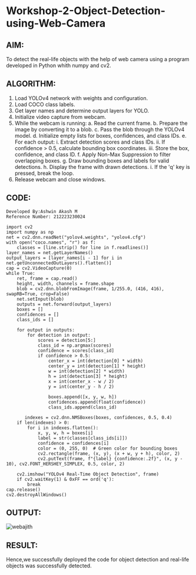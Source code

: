 # Workshop-2-Object-Detection-using-Web-Camera
## AIM:
To detect the real-life objects with the help of web camera using a program developed in Python whith numpy and cv2.
## ALGORITHM:
1. Load YOLOv4 network with weights and configuration.
2. Load COCO class labels.
3. Get layer names and determine output layers for YOLO.
4. Initialize video capture from webcam.
5. While the webcam is running:
    a. Read the current frame.
    b. Prepare the image by converting it to a blob.
    c. Pass the blob through the YOLOv4 model.
    d. Initialize empty lists for boxes, confidences, and class IDs.
    e. For each output:
        i. Extract detection scores and class IDs.
        ii. If confidence > 0.5, calculate bounding box coordinates.
        iii. Store the box, confidence, and class ID.
    f. Apply Non-Max Suppression to filter overlapping boxes.
    g. Draw bounding boxes and labels for valid detections.
    h. Display the frame with drawn detections.
    i. If the 'q' key is pressed, break the loop.
6. Release webcam and close windows.
## CODE:
```
Developed By:Ashwin Akash M
Reference Number: 212223230024
```
```
import cv2
import numpy as np
net = cv2.dnn.readNet("yolov4.weights", "yolov4.cfg")
with open("coco.names", "r") as f:
    classes = [line.strip() for line in f.readlines()]
layer_names = net.getLayerNames()
output_layers = [layer_names[i - 1] for i in net.getUnconnectedOutLayers().flatten()]
cap = cv2.VideoCapture(0)
while True:
    ret, frame = cap.read()
    height, width, channels = frame.shape
    blob = cv2.dnn.blobFromImage(frame, 1/255.0, (416, 416), swapRB=True, crop=False)
    net.setInput(blob)
    outputs = net.forward(output_layers)
    boxes = []
    confidences = []
    class_ids = []

    for output in outputs:
        for detection in output:
            scores = detection[5:]
            class_id = np.argmax(scores)
            confidence = scores[class_id]
            if confidence > 0.5:
                center_x = int(detection[0] * width)
                center_y = int(detection[1] * height)
                w = int(detection[2] * width)
                h = int(detection[3] * height)
                x = int(center_x - w / 2)
                y = int(center_y - h / 2)

                boxes.append([x, y, w, h])
                confidences.append(float(confidence))
                class_ids.append(class_id)

       indexes = cv2.dnn.NMSBoxes(boxes, confidences, 0.5, 0.4)
    if len(indexes) > 0:
        for i in indexes.flatten():
            x, y, w, h = boxes[i]
            label = str(classes[class_ids[i]])
            confidence = confidences[i]
            color = (0, 255, 0)  # Green color for bounding boxes
            cv2.rectangle(frame, (x, y), (x + w, y + h), color, 2)
            cv2.putText(frame, f"{label} {confidence:.2f}", (x, y - 10), cv2.FONT_HERSHEY_SIMPLEX, 0.5, color, 2)

    cv2.imshow("YOLOv4 Real-Time Object Detection", frame)
    if cv2.waitKey(1) & 0xFF == ord('q'):
        break
cap.release()
cv2.destroyAllWindows()

```
## OUTPUT:

![webajith](https://github.com/user-attachments/assets/b01e5ccd-8fe6-493d-941f-f5ad8c45085f)

## RESULT:
Hence,we successfully deployed the code for object detection and real-life objects was successfully detected.
